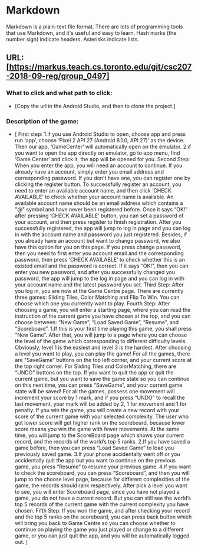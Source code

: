 # Markdown

Markdown is a plain-text file format. There are lots of programming tools that use Markdown, and it's useful and
easy to learn. Hash marks (the number sign) indicate headers. Asterisks indicate lists.

## URL: [https://markus.teach.cs.toronto.edu/git/csc207-2018-09-reg/group_0497]

### What to click and what path to click: 
* [Copy the url in the Android Studio, and then to clone the project.]

### Description of the game:

* [
First step: 
1.if you use Android Studio to open, choose app and press run ‘app’, choose ‘Pixel 2 API 27
(Android 8.1.0, API 27)’ as the device. Then our app, ‘GameCenter’ will automatically open on the 
emulator.
2.if you want to open the app directly on emulator, go to app menu, find ‘Game Center’ and click it,
 the app will be opened for you. 
Second Step: 
When you enter the app, you will need an account to continue.
If you already have an account, simply enter you email address and corresponding password. 
If you don't have one, you can register one by clicking the register button. To successfully 
register an account, you need to enter an available account name, and then click ‘CHECK AVAILABLE’ 
to check whether your account name is available. An available account name should be an email 
address which contains a "@" symbol and have never been registered before. 
Once it says “OK!” after pressing ‘CHECK AVAILABLE’ button, you can set a password of your account,
and then press register to finish registration. After you successfully registered, the app will jump 
to log in page and you can log in with the account name and password you just registered.
Besides, if you already have an account but want to change password, we also have this option for 
you on this page. If you press change password, then you need to first enter you account email and 
the corresponding password, then press ‘CHECK AVAILABLE’ to check whether this is an existed email 
and the password is correct. If it says “OK!”, then you can enter you new password, and after you 
successfully changed you password, the app will jump to the log in page and you can log in with your
account name and the latest password you set.
Third Step:
After you log in, you are now at the Game Centre page. There are currently three games: Sliding 
Tiles, Color Matching and Flip To Win. You can choose which one you currently want to play.
Fourth Step:
After choosing a game, you will enter a starting page, where you can read the instruction of the 
current game you have chosen at the top, and you can choose between: “New Game”, “Load Saved Game”, 
“Resume”, and “Scoreboard”. 
1.If this is your first time playing this game, you shall press “New Game”. After that, you will 
jump to a page where you can choose the level of the game which corresponding to different 
difficulty levels. Obviously, level 1 is the easiest and level 3 is the hardest. After choosing a 
level you want to play, you can play the game! For all the games, there are “SaveGame” buttons on
the top left corner, and your current score at the top right corner. For Sliding Tiles and
ColorMatching, there are “UNDO” buttons on the top.  If you want to quit the app or quit the
current game, but you want to save the game state so you can continue on this next time, you can
press “SaveGame”, and your current game state will be saved!
For all the games, possess one movement will increment your score by 1 mark, and if you press “UNDO” 
to recall the last movement, your mark will be added by 2, 1 for movement and 1 for penalty. If you 
win the game, you will create a new record with your score of the current game with your selected 
complexity. The user who got lower score will get higher rank on the scoreboard, because lower score 
means you win the game with fewer movements. At the same time, you will jump to the ScoreBoard page 
which shows your current record, and the records of the world’s top 5 ranks. 
2.If you have saved a game before, then you can press “Load Saved Game” to load you previously saved 
game.
3.If your phone accidentally went off or you accidentally quit the app but you want to continue on 
the previous game, you press “Resume” to resume your previous game.
4.If you want to check the scoreboard, you can press “Scoreboard”, and then you will jump to the 
choose level page, because for different complexities of the game, the records should rank 
respectively. After pick a level you want to see, you will enter Scoreboard page, since you have not 
played a game, you do not have a current record. But you can still see the world’s top 5 records of 
the current game with the current complexity you have chosen. 
Fifth Step:
If you won the game, and after checking your record and the top 5 ranks on the scoreboard, you can 
press back button which will bring you back to Game Centre so you can choose whether to continue on 
playing the game you just played or change to a different game, or you can just quit the app, and 
you will be automatically logged out.
] 

